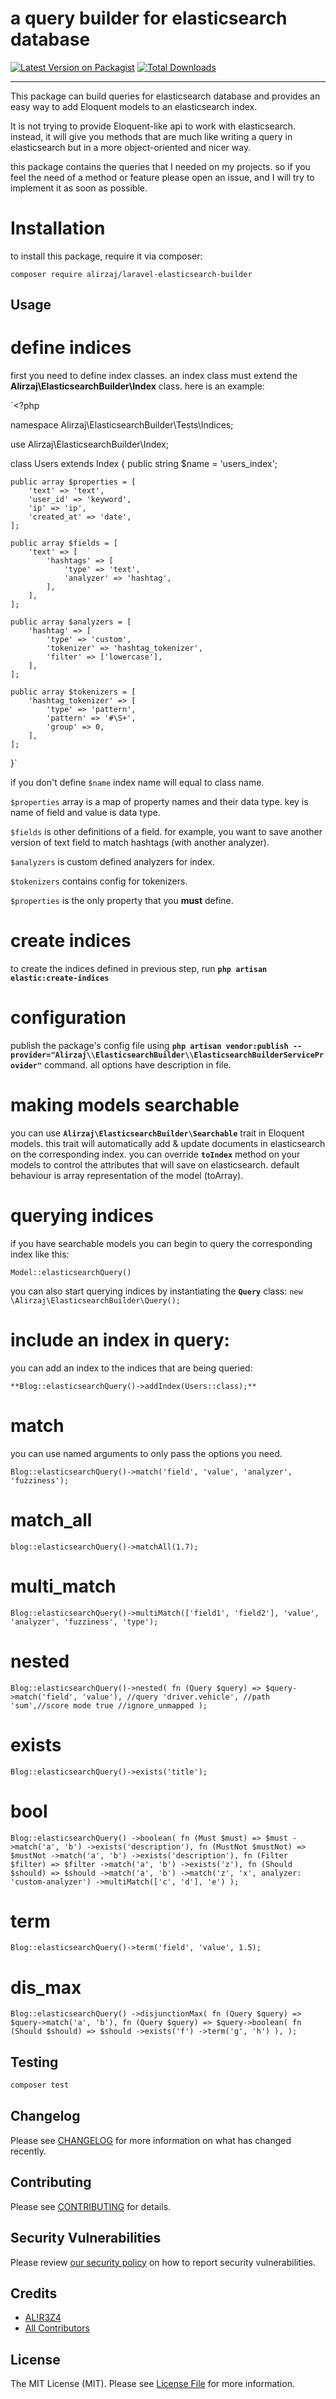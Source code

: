 # a query builder for elasticsearch database

[![Latest Version on Packagist](https://img.shields.io/packagist/v/alirzaj/laravel-elasticsearch-builder.svg?style=flat-square)](https://packagist.org/packages/alirzaj/laravel-elasticsearch-builder)
[![Total Downloads](https://img.shields.io/packagist/dt/alirzaj/laravel-elasticsearch-builder.svg?style=flat-square)](https://packagist.org/packages/alirzaj/laravel-elasticsearch-builder)

---
This package can build queries for elasticsearch database and provides an easy way to add Eloquent models to an elasticsearch index.

It is not trying to provide Eloquent-like api to work with elasticsearch. instead, it will give you methods that are much like writing a query in elasticsearch but in a more object-oriented and nicer way.

this package contains the queries that I needed on my projects. so if you feel the need of a method or feature please open an issue, and I will try to implement it as soon as possible.

# Installation 
to install this package, require it via composer:

`composer require alirzaj/laravel-elasticsearch-builder`

## Usage

# define indices
first you need to define index classes. an index class must extend the **Alirzaj\ElasticsearchBuilder\Index** class. here is an example:


`<?php

namespace Alirzaj\ElasticsearchBuilder\Tests\Indices;

use Alirzaj\ElasticsearchBuilder\Index;

class Users extends Index
{
    public string $name = 'users_index';

    public array $properties = [
        'text' => 'text',
        'user_id' => 'keyword',
        'ip' => 'ip',
        'created_at' => 'date',
    ];

    public array $fields = [
        'text' => [
            'hashtags' => [
                'type' => 'text',
                'analyzer' => 'hashtag',
            ],
        ],
    ];

    public array $analyzers = [
        'hashtag' => [
            'type' => 'custom',
            'tokenizer' => 'hashtag_tokenizer',
            'filter' => ['lowercase'],
        ],
    ];

    public array $tokenizers = [
        'hashtag_tokenizer' => [
            'type' => 'pattern',
            'pattern' => '#\S+',
            'group' => 0,
        ],
    ];
}`

if you don't define `$name` index name will equal to class name.

`$properties` array is a map of property names and their data type. key is name of field and value is data type.

`$fields` is other definitions of a field. for example, you want to save another version of text field to match hashtags (with another analyzer).

`$analyzers` is custom defined analyzers for index.

`$tokenizers` contains config for tokenizers.

`$properties` is the only property that you **must** define.

# create indices
to create the indices defined in previous step, run **`php artisan elastic:create-indices`**

# configuration
publish the package's config file using **`php artisan vendor:publish --provider="Alirzaj\\ElasticsearchBuilder\\ElasticsearchBuilderServiceProvider"`** command. all options have description in file.

# making models searchable
you can use **`Alirzaj\ElasticsearchBuilder\Searchable`** trait in Eloquent models. this trait will automatically add & update documents in elasticsearch on the corresponding index. you can override **`toIndex`** method on your models to control the attributes that will save on elasticsearch. default behaviour is array representation of the model (toArray).

# querying indices
if you have searchable models you can begin to query the corresponding index like this:

`Model::elasticsearchQuery()`

you can also start querying indices by instantiating the **`Query`** class:
`new \Alirzaj\ElasticsearchBuilder\Query();`

# include an index in query:
you can add an index to the indices that are being queried:

`**Blog::elasticsearchQuery()->addIndex(Users::class);**`

# match 
you can use named arguments to only pass the options you need.

`Blog::elasticsearchQuery()->match('field', 'value', 'analyzer', 'fuzziness');`

# match_all
`blog::elasticsearchQuery()->matchAll(1.7);`

# multi_match

`Blog::elasticsearchQuery()->multiMatch(['field1', 'field2'], 'value', 'analyzer', 'fuzziness', 'type');`

# nested
`Blog::elasticsearchQuery()->nested(
    fn (Query $query) => $query->match('field', 'value'), //query
    'driver.vehicle', //path
    'sum',//score mode
    true //ignore_unmapped
);`

# exists
`Blog::elasticsearchQuery()->exists('title');`

# bool
`Blog::elasticsearchQuery()
    ->boolean(
        fn (Must $must) => $must
            ->match('a', 'b')
            ->exists('description'),
        fn (MustNot $mustNot) => $mustNot
            ->match('a', 'b')
            ->exists('description'),
        fn (Filter $filter) => $filter
            ->match('a', 'b')
            ->exists('z'),
        fn (Should $should) => $should
            ->match('a', 'b')
            ->match('z', 'x', analyzer: 'custom-analyzer')
            ->multiMatch(['c', 'd'], 'e')
    );`

# term
`Blog::elasticsearchQuery()->term('field', 'value', 1.5);`

# dis_max
`Blog::elasticsearchQuery()
    ->disjunctionMax(
        fn (Query $query) => $query->match('a', 'b'),
        fn (Query $query) => $query->boolean(
            fn (Should $should) => $should
                 ->exists('f')
                 ->term('g', 'h')
          ),
    );`


## Testing

```bash
composer test
```

## Changelog

Please see [CHANGELOG](CHANGELOG.md) for more information on what has changed recently.

## Contributing

Please see [CONTRIBUTING](.github/CONTRIBUTING.md) for details.

## Security Vulnerabilities

Please review [our security policy](../../security/policy) on how to report security vulnerabilities.

## Credits

- [AL!R3Z4](https://github.com/alirzaj)
- [All Contributors](../../contributors)

## License

The MIT License (MIT). Please see [License File](LICENSE.md) for more information.
